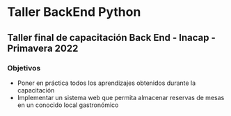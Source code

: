 # Taller BackEnd Python

## Taller final de capacitación Back End -  Inacap - Primavera 2022

### Objetivos

- Poner en práctica todos los aprendizajes obtenidos durante la capacitación
- Implementar un sistema web que permita almacenar reservas de mesas en un conocido local gastronómico